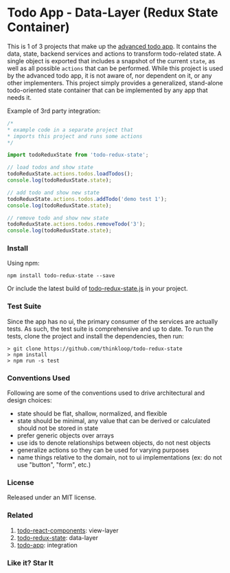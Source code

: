 # Todo App - Data-Layer (Redux State Container)

This is 1 of 3 projects that make up the [advanced todo app](https://github.com/thinkloop/todo-app). It contains the data, state, backend services and actions to transform todo-related state. A single object is exported that includes a snapshot of the current `state`, as well as all possible `actions` that can be performed. While this project is used by the advanced todo app, it is not aware of, nor dependent on it, or any other implementers. This project simply provides a generalized, stand-alone todo-oriented state container that can be implemented by any app that needs it.

Example of 3rd party integration:

```javascript
/* 
* example code in a separate project that 
* imports this project and runs some actions
*/

import todoReduxState from 'todo-redux-state';

// load todos and show state
todoReduxState.actions.todos.loadTodos();
console.log(todoReduxState.state);

// add todo and show new state
todoReduxState.actions.todos.addTodo('demo test 1');
console.log(todoReduxState.state);

// remove todo and show new state
todoReduxState.actions.todos.removeTodo('3');
console.log(todoReduxState.state);
```

### Install
Using npm:

```
npm install todo-redux-state --save
```

Or include the latest build of [todo-redux-state.js](build/todo-redux-state.js) in your project.

### Test Suite
Since the app has no ui, the primary consumer of the services are actually tests. As such, the test suite is comprehensive and up to date. To run the tests, clone the project and install the dependencies, then run:

```
> git clone https://github.com/thinkloop/todo-redux-state
> npm install
> npm run -s test
```

### Conventions Used
Following are some of the conventions used to drive architectural and design choices:

- state should be flat, shallow, normalized, and flexible
- state should be minimal, any value that can be derived or calculated should not be stored in state
- prefer generic objects over arrays
- use ids to denote relationships between objects, do not nest objects
- generalize actions so they can be used for varying purposes
- name things relative to the domain, not to ui implementations (ex: do not use "button", "form", etc.)

### License

Released under an MIT license.

### Related
1. [todo-react-components](https://github.com/thinkloop/todo-react-components): view-layer
2. [todo-redux-state](https://github.com/thinkloop/todo-redux-state): data-layer
3. [todo-app](https://github.com/thinkloop/todo-app): integration

### Like it? Star It

